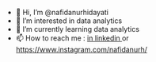 - 👋 Hi, I’m @nafidanurhidayati
- 👀 I’m interested in data analytics
- 🌱 I’m currently learning data analytics
- 📫 How to reach me : [in linkedin ](https://www.linkedin.com/in/nafida-n-801033162/) or https://www.instagram.com/nafidanurh/

<!---
nafidanurhidayati/nafidanurhidayati is a ✨ special ✨ repository because its `README.md` (this file) appears on your GitHub profile.
You can click the Preview link to take a look at your changes.
--->
